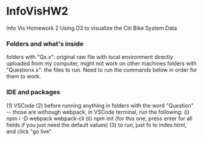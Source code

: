 # InfoVisHW2
Info Vis Homework 2
Using D3 to visualize the Citi Bike System Data

### Folders and what's inside
folders with "Qx.x": original raw file with local environment directly uploaded from my computer, might not work on other machines
folders with "Questionx.x": the files to run. Need to run the commands below in order for them to work.

### IDE and packages
(1) VSCode
(2) before running anything in folders with the word "Question" -- those are withough webpack, in VSCode terminal, run the following:
  (i) npm i -D webpack webpack-cli
  (ii) npm init (for this one, press enter for all fields if you just need the default values)
(3) to run, just fo to index.html, and click "go live"
  

